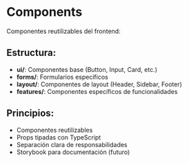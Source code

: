 # Components

Componentes reutilizables del frontend:

## Estructura:
- **ui/**: Componentes base (Button, Input, Card, etc.)
- **forms/**: Formularios específicos
- **layout/**: Componentes de layout (Header, Sidebar, Footer)
- **features/**: Componentes específicos de funcionalidades

## Principios:
- Componentes reutilizables
- Props tipadas con TypeScript
- Separación clara de responsabilidades
- Storybook para documentación (futuro)
